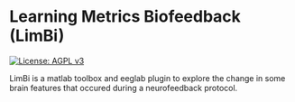 # Learning Metrics Biofeedback (LimBi)

[![License: AGPL v3](https://img.shields.io/badge/License-AGPL%20v3-blue.svg)](https://www.gnu.org/licenses/agpl-3.0) 

LimBi is a matlab toolbox and eeglab plugin to explore the change in some brain features that occured during a neurofeedback protocol.